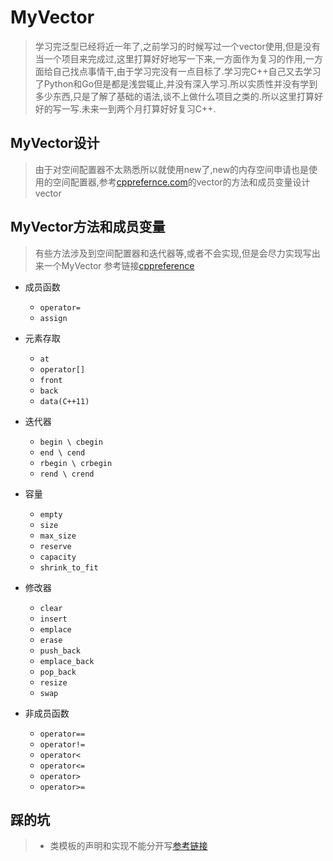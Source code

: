 # MyVector
> 学习完泛型已经将近一年了,之前学习的时候写过一个vector使用,但是没有当一个项目来完成过,这里打算好好地写一下来,一方面作为复习的作用,一方面给自己找点事情干,由于学习完没有一点目标了.学习完C++自己又去学习了Python和Go但是都是浅尝辄止,并没有深入学习.所以实质性并没有学到多少东西,只是了解了基础的语法,谈不上做什么项目之类的.所以这里打算好好的写一写.未来一到两个月打算好好复习C++.

## MyVector设计
> 由于对空间配置器不太熟悉所以就使用new了,new的内存空间申请也是使用的空间配置器,参考[cpprefernce.com](https://en.cppreference.com/w/cpp/container/vector)的vector的方法和成员变量设计vector

## MyVector方法和成员变量

> 有些方法涉及到空间配置器和迭代器等,或者不会实现,但是会尽力实现写出来一个MyVector
> 参考链接[cppreference](https://en.cppreference.com/w/cpp/container/vector)


*   成员函数
    *   `operator=`
    *   `assign`
*   元素存取
    *   `at`
    *   `operator[]`
    *   `front`
    *   `back`
    *   `data(C++11)`
*   迭代器
    *   `begin \ cbegin`
    *   `end \ cend`
    *   `rbegin \ crbegin`
    *   `rend \ crend`

*   容量
    *   `empty`
    *   `size`
    *   `max_size`
    *   `reserve`
    *   `capacity`
    *   `shrink_to_fit`
    
*   修改器
    *   `clear`
    *   `insert`
    *   `emplace`
    *   `erase`
    *   `push_back`
    *   `emplace_back`
    *   `pop_back`
    *   `resize`
    *   `swap`
    
*   非成员函数
    *   `operator==`
    *   `operator!=`
    *   `operator<` 
    *   `operator<=`
    *   `operator>`
    *   `operator>=`
    
## 踩的坑

> * 类模板的声明和实现不能分开写[参考链接](https://www.jianshu.com/p/7ef8abf52bef)
